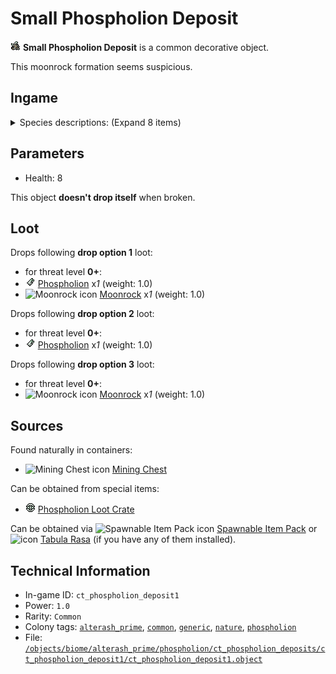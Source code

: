 # Small Phospholion Deposit

<img src="https://raw.githubusercontent.com/Ceterai/Enternia/main/objects/biome/alterash_prime/phospholion/ct_phospholion_deposits/ct_phospholion_deposit1/icon.png" alt="Small Phospholion Deposit icon" loading="lazy" height="16px" width="auto" /> **Small Phospholion Deposit** is a common decorative object.

This moonrock formation seems suspicious.

## Ingame

<details markdown="1"><summary>Species descriptions: (Expand 8 items)</summary>

- Alta: Deposits like this one are the main source of phospholion.
- Apex: A deposit of some sort of metallic material.
- Avian: There's some kind of metal in it!
- Floran: Ssshiny stone. Floran sees metal inside.
- Glitch: Pleased. Ah, a shiny sight!
- Human: Oh, a rock!
- Hylotl: Something is inside that rock. Perhaps this is a deposit of some sort.
- Novakid: I can see metal 'n there!

</details>

## Parameters

- Health: 8

This object **doesn't drop itself** when broken.

## Loot

Drops following **drop option 1** loot:

- for threat level **0+**:
- <img src="https://raw.githubusercontent.com/Ceterai/Enternia/main/items/generic/crafting/ct_phospholion.png" alt="Phospholion icon" loading="lazy" height="16px" width="auto" /> [Phospholion](https://ceterai.github.io/MyEnternia/Wiki/Phospholion) x*1* (weight: 1.0)
- <img src="https://starbounder.org/mediawiki/images/b/b8/Moonrock.png" alt="Moonrock icon" loading="lazy" height="10px" width="10px" /> [Moonrock](https://starbounder.org/Moonrock) x*1* (weight: 1.0)

Drops following **drop option 2** loot:

- for threat level **0+**:
- <img src="https://raw.githubusercontent.com/Ceterai/Enternia/main/items/generic/crafting/ct_phospholion.png" alt="Phospholion icon" loading="lazy" height="16px" width="auto" /> [Phospholion](https://ceterai.github.io/MyEnternia/Wiki/Phospholion) x*1* (weight: 1.0)

Drops following **drop option 3** loot:

- for threat level **0+**:
- <img src="https://starbounder.org/mediawiki/images/b/b8/Moonrock.png" alt="Moonrock icon" loading="lazy" height="10px" width="10px" /> [Moonrock](https://starbounder.org/Moonrock) x*1* (weight: 1.0)

## Sources

Found naturally in containers:

- <img src="https://starbounder.org/mediawiki/images/4/4f/Mining_Chest.png" alt="Mining Chest icon" loading="lazy" height="12px" width="18px" /> [Mining Chest](https://starbounder.org/Mining_Chest)

Can be obtained from special items:

- <img src="https://raw.githubusercontent.com/Ceterai/Enternia/main/items/active/alta/loot/biome/ct_phospholion_loot.png" alt="Phospholion Loot Crate icon" loading="lazy" height="16px" width="auto" /> [Phospholion Loot Crate](https://ceterai.github.io/MyEnternia/Wiki/PhospholionLootCrate)

Can be obtained via <img src="https://raw.githubusercontent.com/Silverfeelin/Starbound-SpawnableItemPack/master/interface/sip/iconSmall.png" alt="Spawnable Item Pack icon" width="18" height="14"/> [Spawnable Item Pack](https://steamcommunity.com/sharedfiles/filedetails/?id=733665104) or <img src="https://steamuserimages-a.akamaihd.net/ugc/263843960696222713/3EC9A7C005541F7D577EBCB8C5736B4EFC9973D6/" alt="icon" width="8" height="12"/> [Tabula Rasa](https://community.playstarbound.com/resources/the-tabula-rasa.3222/) (if you have any of them installed).

## Technical Information

- In-game ID: `ct_phospholion_deposit1`
- Power: `1.0`
- Rarity: `Common`
- Colony tags: [`alterash_prime`](https://ceterai.github.io/MyEnternia/Wiki/Tags/AlterashPrime), [`common`](https://ceterai.github.io/MyEnternia/Wiki/Tags/Common), [`generic`](https://ceterai.github.io/MyEnternia/Wiki/Tags/Generic), [`nature`](https://ceterai.github.io/MyEnternia/Wiki/Tags/Nature), [`phospholion`](https://ceterai.github.io/MyEnternia/Wiki/Tags/Phospholion)
- File: [`/objects/biome/alterash_prime/phospholion/ct_phospholion_deposits/ct_phospholion_deposit1/ct_phospholion_deposit1.object`](https://github.com/Ceterai/Enternia/blob/main/objects/biome/alterash_prime/phospholion/ct_phospholion_deposits/ct_phospholion_deposit1/ct_phospholion_deposit1.object)
